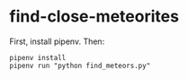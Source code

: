# find-close-meteorites

First, install pipenv. Then:

```
pipenv install
pipenv run "python find_meteors.py"
```
